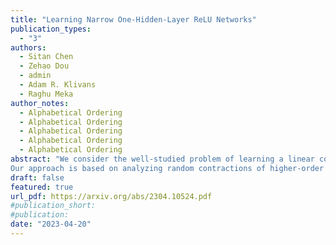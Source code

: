 ```yaml
---
title: "Learning Narrow One-Hidden-Layer ReLU Networks"
publication_types:
  - "3"
authors:
  - Sitan Chen
  - Zehao Dou
  - admin
  - Adam R. Klivans
  - Raghu Meka
author_notes:
  - Alphabetical Ordering
  - Alphabetical Ordering
  - Alphabetical Ordering
  - Alphabetical Ordering
  - Alphabetical Ordering
abstract: "We consider the well-studied problem of learning a linear combination of k ReLU activations with respect to a Gaussian distribution on inputs in d dimensions. We give the first polynomial-time algorithm that succeeds whenever k is a constant. All prior polynomial-time learners require additional assumptions on the network, such as positive combining coefficients or the matrix of hidden weight vectors being well-conditioned.
Our approach is based on analyzing random contractions of higher-order moment tensors. We use a multi-scale analysis to argue that sufficiently close neurons can be collapsed together, sidestepping the conditioning issues present in prior work. This allows us to design an iterative procedure to discover individual neurons."
draft: false
featured: true
url_pdf: https://arxiv.org/abs/2304.10524.pdf
#publication_short: 
#publication: 
date: "2023-04-20"
---
```

